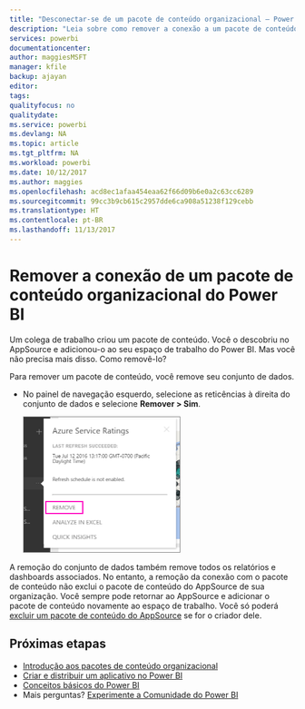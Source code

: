 ```yaml
---
title: "Desconectar-se de um pacote de conteúdo organizacional – Power BI"
description: "Leia sobre como remover a conexão a um pacote de conteúdo organizacional, excluindo seu conjunto de dados no Power BI."
services: powerbi
documentationcenter: 
author: maggiesMSFT
manager: kfile
backup: ajayan
editor: 
tags: 
qualityfocus: no
qualitydate: 
ms.service: powerbi
ms.devlang: NA
ms.topic: article
ms.tgt_pltfrm: NA
ms.workload: powerbi
ms.date: 10/12/2017
ms.author: maggies
ms.openlocfilehash: acd8ec1afaa454eaa62f66d09b6e0a2c63cc6289
ms.sourcegitcommit: 99cc3b9cb615c2957dde6ca908a51238f129cebb
ms.translationtype: HT
ms.contentlocale: pt-BR
ms.lasthandoff: 11/13/2017
---
```

# <a name="remove-your-connection-to-a-power-bi-organizational-content-pack"></a>Remover a conexão de um pacote de conteúdo organizacional do Power BI
Um colega de trabalho criou um pacote de conteúdo. Você o descobriu no AppSource e adicionou-o ao seu espaço de trabalho do Power BI. Mas você não precisa mais disso.  Como removê-lo?

Para remover um pacote de conteúdo, você remove seu conjunto de dados.  

* No painel de navegação esquerdo, selecione as reticências à direita do conjunto de dados e selecione **Remover \> Sim**.  
  
  ![Remover o pacote de conteúdo](media/service-organizational-content-pack-disconnect/power-bi-remove-organizational-content-pack-dataset.png)

A remoção do conjunto de dados também remove todos os relatórios e dashboards associados. No entanto, a remoção da conexão com o pacote de conteúdo não exclui o pacote de conteúdo do AppSource de sua organização.  Você sempre pode retornar ao AppSource e adicionar o pacote de conteúdo novamente ao espaço de trabalho. Você só poderá [excluir um pacote de conteúdo do AppSource](service-organizational-content-pack-manage-update-delete.md) se for o criador dele.

## <a name="next-steps"></a>Próximas etapas
* [Introdução aos pacotes de conteúdo organizacional](service-organizational-content-pack-introduction.md) 
* [Criar e distribuir um aplicativo no Power BI](service-create-distribute-apps.md) 
* [Conceitos básicos do Power BI](service-basic-concepts.md)  
* Mais perguntas? [Experimente a Comunidade do Power BI](http://community.powerbi.com/)

